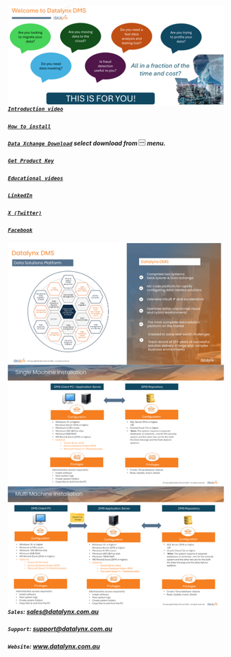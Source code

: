 [<img src="https://github.com/Datalynx-Australia/DMS-Data-Xchange/blob/main/IntroPg1.png"
     alt="Datalynx PG1"
     style="float: left; margin-right: 10px;" />](https://www.datalynx.com.au/)

 ##### [`Introduction video`](https://youtu.be/FVPMFWs-a_4)
 ##### [`How to install`](https://youtu.be/htvMfII366c)
 ##### [`Data Xchange Download`](https://github.com/Datalynx-Australia/DMS-Data-Xchange/blob/main/DataXchange_Install_v12_0_0.zip) select download from [<img src="https://github.com/Datalynx-Australia/DMS-Data-Xchange/blob/main/IntroPg5.png">](https://github.com/Datalynx-Australia/DMS-Data-Xchange/blob/main/DataXchange_Install_v12_0_0.zip)  menu.

 ##### [`Get Product Key`](https://shorturl.at/dvJV8)
 ##### [`Educational videos`](www.youtube.com/@DatalynxAustralia)
 
 ##### [`LinkedIn`](https://www.linkedin.com/company/datalynx)
 ##### [`X (Twitter)`](https://twitter.com/DatalynxAus)
 ##### [`Facebook`](https://www.facebook.com/profile.php?id=61558087606463)


[<img src="https://github.com/Datalynx-Australia/DMS-Data-Xchange/blob/main/IntroPg2.png"
     alt="Datalynx PG2"
     style="float: left; margin-right: 10px;" />](https://www.datalynx.com.au/)

[<img src="https://github.com/Datalynx-Australia/DMS-Data-Xchange/blob/main/IntroPg3.png"
     alt="Datalynx PG3"
     style="float: left; margin-right: 10px;" />](https://www.datalynx.com.au/)

[<img src="https://github.com/Datalynx-Australia/DMS-Data-Xchange/blob/main/IntroPg4.png"
     alt="Datalynx PG4"
     style="float: left; margin-right: 10px;" />](https://www.datalynx.com.au/)


 ##### `Sales`:   sales@datalynx.com.au     
 ##### `Support`: support@datalynx.com.au     
 ##### `Website`: www.datalynx.com.au
